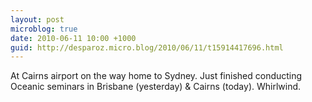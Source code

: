 ```yaml
---
layout: post
microblog: true
date: 2010-06-11 10:00 +1000
guid: http://desparoz.micro.blog/2010/06/11/t15914417696.html
---
```

At Cairns airport on the way home to Sydney. Just finished conducting Oceanic seminars in Brisbane (yesterday) &amp; Cairns (today). Whirlwind.

